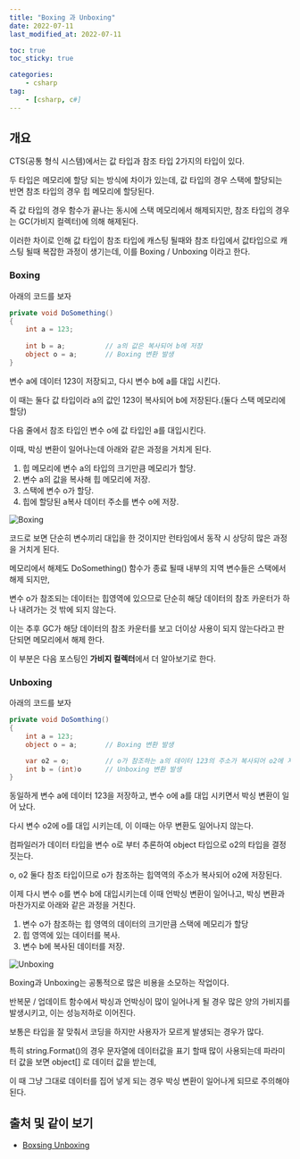 ```yaml
---
title: "Boxing 과 Unboxing"
date: 2022-07-11
last_modified_at: 2022-07-11

toc: true
toc_sticky: true

categories:
    - csharp
tag:
    - [csharp, c#]
---
```


## 개요
CTS(공통 형식 시스템)에서는 값 타입과 참조 타입 2가지의 타입이 있다.
  
두 타입은 메모리에 할당 되는 방식에 차이가 있는데, 값 타입의 경우 스택에 할당되는 반면 참조 타입의 경우 힙 메모리에 할당된다.
  
즉 값 타입의 경우 함수가 끝나는 동시에 스택 메모리에서 해제되지만, 참조 타입의 경우는 GC(가비지 컬렉터)에 의해 해제된다.
  
이러한 차이로 인해 값 타입이 참조 타입에 캐스팅 될때와 참조 타입에서 값타입으로 캐스팅 될때 복잡한 과정이 생기는데, 이를 Boxing / Unboxing 이라고 한다.


### Boxing
아래의 코드를 보자
```cs
private void DoSomething()
{
    int a = 123;
    
    int b = a;          // a의 값은 복사되어 b에 저장
    object o = a;       // Boxing 변환 발생
}
```
   
변수 a에 데이터 123이 저장되고, 다시 변수 b에 a를 대입 시킨다.
   
이 때는 둘다 값 타입이라 a의 값인 123이 복사되어 b에 저장된다.(둘다 스택 메모리에 할당)
   
다음 줄에서 참조 타입인 변수 o에 값 타입인 a를 대입시킨다.
   
이때, 박싱 변환이 일어나는데 아래와 같은 과정을 거치게 된다.
     
 1. 힙 메모리에 변수 a의 타입의 크기만큼 메모리가 할당.
 2. 변수 a의 값을 복사해 힙 메모리에 저장.
 3. 스택에 변수 o가 할당.
 4. 힙에 할당된 a복사 데이터 주소를 변수 o에 저장.

![Boxing](https://docs.microsoft.com/ko-kr/dotnet/csharp/programming-guide/types/media/boxing-and-unboxing/boxing-operation-i-o-variables.gif)
     
코드로 보면 단순히 변수끼리 대입을 한 것이지만 런타임에서 동작 시 상당히 많은 과정을 거치게 된다.

메모리에서 해제도 DoSomething() 함수가 종료 될때 내부의 지역 변수들은 스택에서 해제 되지만,
   
변수 o가 참조되는 데이터는 힙영역에 있으므로 단순히 해당 데이터의 참조 카운터가 하나 내려가는 것 밖에 되지 않는다.

이는 추후 GC가 해당 데이터의 참조 카운터를 보고 더이상 사용이 되지 않는다라고 판단되면 메모리에서 해제 한다.

이 부분은 다음 포스팅인 **가비지 컬렉터**에서 더 알아보기로 한다.


### Unboxing
아래의 코드를 보자
```cs
private void DoSomthing()
{
    int a = 123;
    object o = a;       // Boxing 변환 발생

    var o2 = o;         // o가 참조하는 a의 데이터 123의 주소가 복사되어 o2에 저장
    int b = (int)o      // Unboxing 변환 발생
}
```
   
동일하게 변수 a에 데이터 123을 저장하고, 변수 o에 a를 대입 시키면서 박싱 변환이 일어 났다.
   
다시 변수 o2에 o를 대입 시키는데, 이 이때는 아무 변환도 일어나지 않는다.
   
컴파일러가 데이터 타입을 변수 o로 부터 추론하여 object 타입으로 o2의 타입을 결정짓는다.

o, o2 둘다 참조 타입이므로 o가 참조하는 힙역역의 주소가 복사되어 o2에 저장된다.

이제 다시 변수 o를 변수 b에 대입시키는데 이때 언박싱 변환이 일어나고, 박싱 변환과 마찬가지로 아래와 같은 과정을 거친다.
   
 1. 변수 o가 참조하는 힙 영역의 데이터의 크기만큼 스택에 메모리가 할당
 2. 힙 영역에 있는 데이터를 복사.
 3. 변수 b에 복사된 데이터를 저장.
   
![Unboxing](https://docs.microsoft.com/ko-kr/dotnet/csharp/programming-guide/types/media/boxing-and-unboxing/unboxing-conversion-operation.gif)

Boxing과 Unboxing는 공통적으로 많은 비용을 소모하는 작업이다.

반복문 / 업데이트 함수에서 박싱과 언박싱이 많이 일어나게 될 경우 많은 양의 가비지를 발생시키고, 이는 성능저하로 이어진다.

보통은 타입을 잘 맞춰서 코딩을 하지만 사용자가 모르게 발생되는 경우가 많다.

특히 string.Format()의 경우 문자열에 데이터값을 표기 할때 많이 사용되는데 파라미터 값을 보면 object[] 로 데이터 값을 받는데,
   
이 때 그냥 그대로 데이터를 집어 넣게 되는 경우 박싱 변환이 일어나게 되므로 주의해야된다.

## 출처 및 같이 보기
- <a href="https://docs.microsoft.com/ko-kr/dotnet/csharp/programming-guide/types/boxing-and-unboxing">Boxsing Unboxing</a>